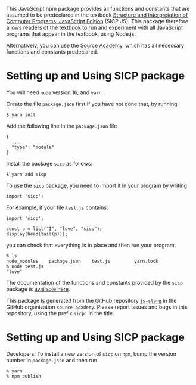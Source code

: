 This JavaScript npm package provides all functions and constants that are assumed to be predeclared in the textbook [Structure and Interpretation of Computer Programs, JavaScript Edition](https://sourceacademy.org/sicpjs) (SICP JS). This package therefore allows readers of the textbook to run and experiment with all JavaScript programs that appear in the textbook, using Node.js.

Alternatively, you can use the [Source Academy](https://sourceacademy.org), which has all necessary functions and constants predeclared.

Setting up and Using SICP package
=================================

You will need `node` version 16, and `yarn`.

Create the file `package.json` first if you have not done that, by running
``` {.}
$ yarn init
```
Add the following line in the `package.json` file
``` {.}
{
  ...
  "type": "module"
}  
```
Install the package `sicp` as follows:
``` {.}
$ yarn add sicp
```
To use the `sicp` package, you need to import it in your program by writing
``` {.}
import 'sicp';
```
For example, if your file `test.js` contains:
``` {.}
import 'sicp';

const p = list("I", "love", "sicp");
display(head(tail(p)));
```
you can check that everything is in place and then run your program:
```
% ls
node_modules    package.json    test.js         yarn.lock
% node test.js
"love"
```
The documentation of the functions and constants provided by the `sicp` package is
[available here](https://docs.sourceacademy.org/source_4/global.html).

This package is generated from the GitHub repository [`js-slang`](https://github.com/source-academy/js-slang) in the GitHub organization `source-academy`. Please report issues and bugs in this repository, using the prefix `sicp:` in the title.

Setting up and Using SICP package
=================================

Developers: To install a new version of `sicp` on `npm`, bump
the version number in `package.json` and then run
```
% yarn
% npm publish
```


